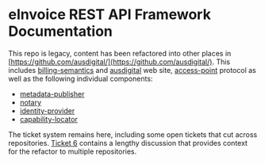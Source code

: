# eInvoice REST API Framework Documentation

This repo is legacy, content has been refactored into other places in
[https://github.com/ausdigital/](https://github.com/ausdigital/).
This includes [billing-semantics](https://github.com/ausdigital/billing-semantics)
and [ausdigital](https://github.com/ausdigital/ausdigital.github.io) web site,
[access-point](https://github.com/ausdigital/access-point) protocol as well as the following
individual components:

 * [metadata-publisher](https://github.com/ausdigital/metadata-publisher)
 * [notary](https://github.com/ausdigital/notary)
 * [identity-provider](https://github.com/ausdigital/identity-provider)
 * [capability-locator](https://github.com/ausdigital/capability-locator)

The ticket system remains here, including some open tickets that cut across repositories. 
[Ticket 6](https://github.com/ausdigital/RESTful-framework/issues/6) contains a lengthy
discussion that provides context for the refactor to multiple repositories.
